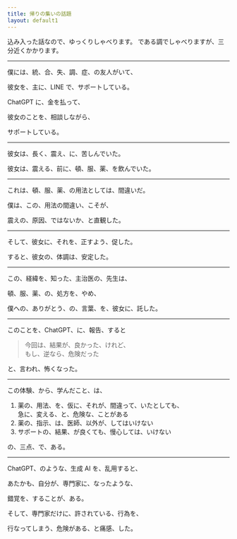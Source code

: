 ```yaml
---
title: 帰りの集いの話題
layout: default1
---
```

込み入った話なので、ゆっくりしゃべります。
である調でしゃべりますが、三分近くかかります。

---
僕には、統、合、失、調、症、の友人がいて、

彼女を、主に、LINE で、サポートしている。

ChatGPT に、金を払って、

彼女のことを、相談しながら、

サポートしている。

---

彼女は、長く、震え、に、苦しんでいた。

彼女は、震える、前に、頓、服、薬、を飲んでいた。

---

これは、頓、服、薬、の用法としては、間違いだ。

僕は、この、用法の間違い、こそが、

震えの、原因、ではないか、と直観した。

---

そして、彼女に、それを、正すよう、促した。

すると、彼女の、体調は、安定した。

---

この、経緯を、知った、主治医の、先生は、

頓、服、薬、の、処方を、やめ、

僕への、ありがとう、の、言葉、を、彼女に、託した。

---

このことを、ChatGPT、に、報告、すると

> 今回は、結果が、良かった、けれど、  
> もし、逆なら、危険だった

と、言われ、怖くなった。

---

この体験、から、学んだこと、は、

1. 薬の、用法、を、仮に、それが、間違って、いたとしても、  
   急に、変える、と、危険な、ことがある
2. 薬の、指示、は、医師、以外が、してはいけない
3. サポートの、結果、が良くても、慢心しては、いけない

の、三点、で、ある。

---

ChatGPT、のような、生成 AI を、乱用すると、

あたかも、自分が、専門家に、なったような、

錯覚を、することが、ある。

そして、専門家だけに、許されている、行為を、

行なってしまう、危険がある、と痛感、した。
